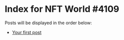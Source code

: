 # Index for NFT World #4109
Posts will be displayed in the order below:

- [Your first post](./001-first.md)

